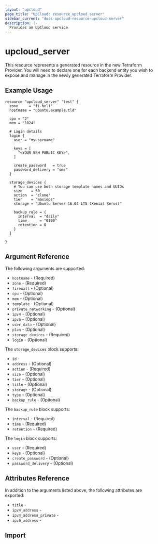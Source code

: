 ```yaml
---
layout: "upcloud"
page_title: "UpCloud: resource_upcloud_server"
sidebar_current: "docs-upcloud-resource-upcloud-server"
description: |-
  Provides an UpCloud service
---
```


# upcloud_server

This resource represents a generated resource in the new Terraform Provider.  You will need to declare one for each backend entity you wish to expose and manage in the newly generated Terraform Provider. 

## Example Usage

```hcl
resource "upcloud_server" "test" {
  zone     = "fi-hel1"
  hostname = "ubuntu.example.tld"

  cpu = "2"
  mem = "1024"

  # Login details
  login {
    user = "myusername"

    keys = [
      "<YOUR SSH PUBLIC KEY>",
    ]

    create_password   = true
    password_delivery = "sms"
  }

  storage_devices {
    # You can use both storage template names and UUIDs
    size    = 50
    action  = "clone"
    tier    = "maxiops"
    storage = "Ubuntu Server 16.04 LTS (Xenial Xerus)"

    backup_rule = {
      interval  = "daily"
      time      = "0100"
      retention = 8
    }
  }

}

```

## Argument Reference

The following arguments are supported:

* `hostname` - (Required)
* `zone` - (Required)
* `firewall` - (Optional)
* `cpu` - (Optional)
* `mem` - (Optional)
* `template` - (Optional)
* `private_networking` - (Optional)
* `ipv4` - (Optional)
* `ipv6` - (Optional) 
* `user_data` - (Optional)
* `plan` - (Optional)
* `storage_devices` - (Required)
* `login` - (Optional)

The `storage_devices` block supports:

* `id` - 
* `address` - (Optional)
* `action` - (Required)
* `size` - (Optional)
* `tier` - (Optional)
* `title` - (Optional)
* `storage` - (Optional)
* `type` - (Optional)
* `backup_rule` - (Optional)

The `backup_rule` block supports:

* `interval` - (Required)
* `time` - (Required)
* `retention` - (Required)


The `login` block supports:

* `user` - (Required)
* `keys` - (Optional)
* `create_password` - (Optional) 
* `password_delivery` - (Optional)

## Attributes Reference

In addition to the arguments listed above, the following attributes are exported:

* `title` - 
* `ipv4_address` -  
* `ipv4_address_private` - 
* `ipv6_address` -

## Import
